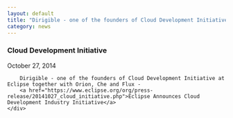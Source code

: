 ```yaml
---
layout: default
title: "Dirigible - one of the founders of Cloud Development Initiative at Eclipse together with Orion, Che and Flux"
category: news
---
```

<div class="container">
	<div class="post">
		<b><h3>Cloud Development Initiative</h3></b>
		<div class="post-info">October 27, 2014</div>
		
		Dirigible - one of the founders of Cloud Development Initiative at Eclipse together with Orion, Che and Flux - 
		<a href="https://www.eclipse.org/org/press-release/20141027_cloud_initiative.php">Eclipse Announces Cloud Development Industry Initiative</a>
	</div>
</div>